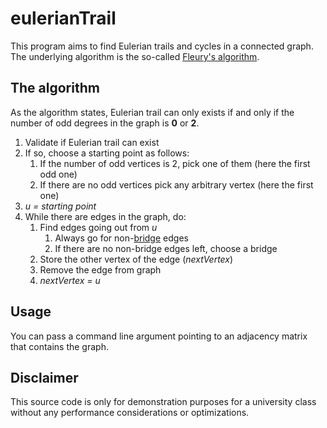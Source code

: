 # eulerianTrail

This program aims to find Eulerian trails and cycles in a connected graph. The underlying algorithm is the
so-called [Fleury's algorithm](https://en.wikipedia.org/wiki/Eulerian_path#Fleury's_algorithm).

## The algorithm

As the algorithm states, Eulerian trail can only exists if and only if the number of odd degrees in the graph is **0**
or **2**.

1. Validate if Eulerian trail can exist
1. If so, choose a starting point as follows:
    1. If the number of odd vertices is 2, pick one of them (here the first odd one)
    1. If there are no odd vertices pick any arbitrary vertex (here the first one)
1. *u = starting point*
1. While there are edges in the graph, do:
    1. Find edges going out from *u*
        1. Always go for non-[bridge](https://en.wikipedia.org/wiki/Bridge_(graph_theory)) edges
        1. If there are no non-bridge edges left, choose a bridge
    1. Store the other vertex of the edge (*nextVertex*)
    1. Remove the edge from graph
    1. *nextVertex = u*

## Usage

You can pass a command line argument pointing to an adjacency matrix that contains the graph.

## Disclaimer
This source code is only for demonstration purposes for a university class without any performance considerations or optimizations. 